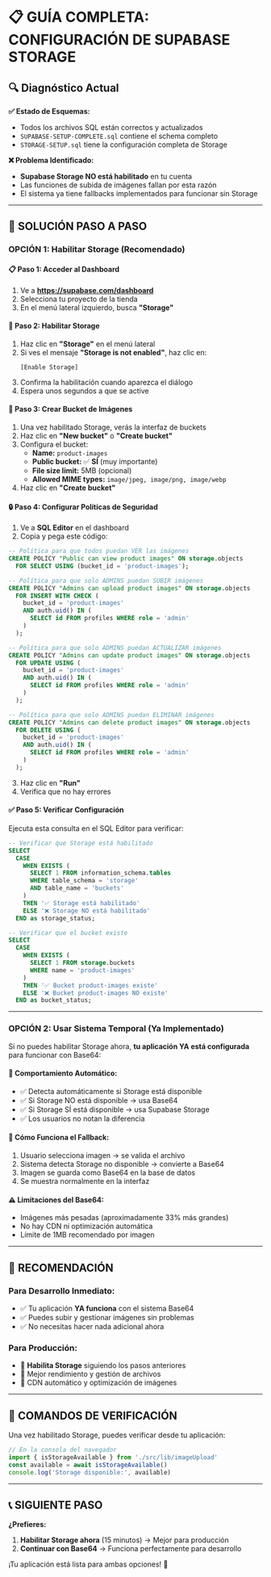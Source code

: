 # 📋 GUÍA COMPLETA: CONFIGURACIÓN DE SUPABASE STORAGE

## 🔍 Diagnóstico Actual

**✅ Estado de Esquemas:**

- Todos los archivos SQL están correctos y actualizados
- `SUPABASE-SETUP-COMPLETE.sql` contiene el schema completo
- `STORAGE-SETUP.sql` tiene la configuración completa de Storage

**❌ Problema Identificado:**

- **Supabase Storage NO está habilitado** en tu cuenta
- Las funciones de subida de imágenes fallan por esta razón
- El sistema ya tiene fallbacks implementados para funcionar sin Storage

---

## 🚀 SOLUCIÓN PASO A PASO

### **OPCIÓN 1: Habilitar Storage (Recomendado)**

#### 📋 **Paso 1: Acceder al Dashboard**

1. Ve a **https://supabase.com/dashboard**
2. Selecciona tu proyecto de la tienda
3. En el menú lateral izquierdo, busca **"Storage"**

#### 🔧 **Paso 2: Habilitar Storage**

1. Haz clic en **"Storage"** en el menú lateral
2. Si ves el mensaje **"Storage is not enabled"**, haz clic en:
   ```
   [Enable Storage]
   ```
3. Confirma la habilitación cuando aparezca el diálogo
4. Espera unos segundos a que se active

#### 📁 **Paso 3: Crear Bucket de Imágenes**

1. Una vez habilitado Storage, verás la interfaz de buckets
2. Haz clic en **"New bucket"** o **"Create bucket"**
3. Configura el bucket:
   - **Name:** `product-images`
   - **Public bucket:** ✅ **SÍ** (muy importante)
   - **File size limit:** 5MB (opcional)
   - **Allowed MIME types:** `image/jpeg, image/png, image/webp`
4. Haz clic en **"Create bucket"**

#### 🔒 **Paso 4: Configurar Políticas de Seguridad**

1. Ve a **SQL Editor** en el dashboard
2. Copia y pega este código:

```sql
-- Política para que todos puedan VER las imágenes
CREATE POLICY "Public can view product images" ON storage.objects
  FOR SELECT USING (bucket_id = 'product-images');

-- Política para que solo ADMINS puedan SUBIR imágenes
CREATE POLICY "Admins can upload product images" ON storage.objects
  FOR INSERT WITH CHECK (
    bucket_id = 'product-images'
    AND auth.uid() IN (
      SELECT id FROM profiles WHERE role = 'admin'
    )
  );

-- Política para que solo ADMINS puedan ACTUALIZAR imágenes
CREATE POLICY "Admins can update product images" ON storage.objects
  FOR UPDATE USING (
    bucket_id = 'product-images'
    AND auth.uid() IN (
      SELECT id FROM profiles WHERE role = 'admin'
    )
  );

-- Política para que solo ADMINS puedan ELIMINAR imágenes
CREATE POLICY "Admins can delete product images" ON storage.objects
  FOR DELETE USING (
    bucket_id = 'product-images'
    AND auth.uid() IN (
      SELECT id FROM profiles WHERE role = 'admin'
    )
  );
```

3. Haz clic en **"Run"**
4. Verifica que no hay errores

#### ✅ **Paso 5: Verificar Configuración**

Ejecuta esta consulta en el SQL Editor para verificar:

```sql
-- Verificar que Storage está habilitado
SELECT
  CASE
    WHEN EXISTS (
      SELECT 1 FROM information_schema.tables
      WHERE table_schema = 'storage'
      AND table_name = 'buckets'
    )
    THEN '✅ Storage está habilitado'
    ELSE '❌ Storage NO está habilitado'
  END as storage_status;

-- Verificar que el bucket existe
SELECT
  CASE
    WHEN EXISTS (
      SELECT 1 FROM storage.buckets
      WHERE name = 'product-images'
    )
    THEN '✅ Bucket product-images existe'
    ELSE '❌ Bucket product-images NO existe'
  END as bucket_status;
```

---

### **OPCIÓN 2: Usar Sistema Temporal (Ya Implementado)**

Si no puedes habilitar Storage ahora, **tu aplicación YA está configurada** para funcionar con Base64:

#### 🔄 **Comportamiento Automático:**

- ✅ Detecta automáticamente si Storage está disponible
- ✅ Si Storage NO está disponible → usa Base64
- ✅ Si Storage SÍ está disponible → usa Supabase Storage
- ✅ Los usuarios no notan la diferencia

#### 📸 **Cómo Funciona el Fallback:**

1. Usuario selecciona imagen → se valida el archivo
2. Sistema detecta Storage no disponible → convierte a Base64
3. Imagen se guarda como Base64 en la base de datos
4. Se muestra normalmente en la interfaz

#### ⚠️ **Limitaciones del Base64:**

- Imágenes más pesadas (aproximadamente 33% más grandes)
- No hay CDN ni optimización automática
- Límite de 1MB recomendado por imagen

---

## 🎯 RECOMENDACIÓN

### **Para Desarrollo Inmediato:**

- ✅ Tu aplicación **YA funciona** con el sistema Base64
- ✅ Puedes subir y gestionar imágenes sin problemas
- ✅ No necesitas hacer nada adicional ahora

### **Para Producción:**

- 🚀 **Habilita Storage** siguiendo los pasos anteriores
- 🚀 Mejor rendimiento y gestión de archivos
- 🚀 CDN automático y optimización de imágenes

---

## 🔧 COMANDOS DE VERIFICACIÓN

Una vez habilitado Storage, puedes verificar desde tu aplicación:

```typescript
// En la consola del navegador
import { isStorageAvailable } from './src/lib/imageUpload'
const available = await isStorageAvailable()
console.log('Storage disponible:', available)
```

---

## 📞 SIGUIENTE PASO

**¿Prefieres:**

1. **Habilitar Storage ahora** (15 minutos) → Mejor para producción
2. **Continuar con Base64** → Funciona perfectamente para desarrollo

¡Tu aplicación está lista para ambas opciones! 🎉
